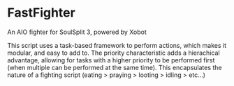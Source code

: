 # FastFighter
An AIO fighter for SoulSplit 3, powered by Xobot

This script uses a task-based framework to perform actions, which makes it modular, and easy to add to. 
The priority characteristic adds a hierachical advantage, allowing for tasks with a higher priority to be performed first (when multiple can be performed at the same time).
This encapsulates the nature of a fighting script (eating > praying > looting > idling > etc...) 
